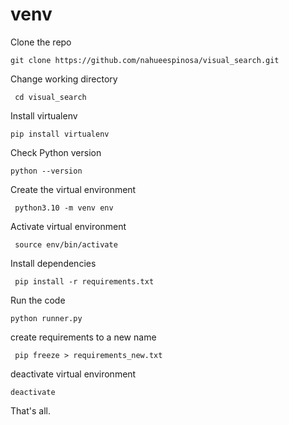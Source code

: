 # venv
Clone the repo
  
  
``` git clone https://github.com/nahueespinosa/visual_search.git ```

Change working directory
  
  
``` cd visual_search```

      
Install virtualenv
  
  
``` pip install virtualenv ```
  
  
Check Python version
  
  
``` python --version ```
  
  
Create the virtual environment
  
  
``` python3.10 -m venv env```
  
  
Activate virtual environment
  
  
``` source env/bin/activate```
  
  
Install dependencies


``` pip install -r requirements.txt```
  
  
Run the code
  
  
``` python runner.py ```
  
  
create requirements to a new name
  
  
``` pip freeze > requirements_new.txt```
  
  
deactivate virtual environment
  
  
``` deactivate ```
  
  
  
That's all.
